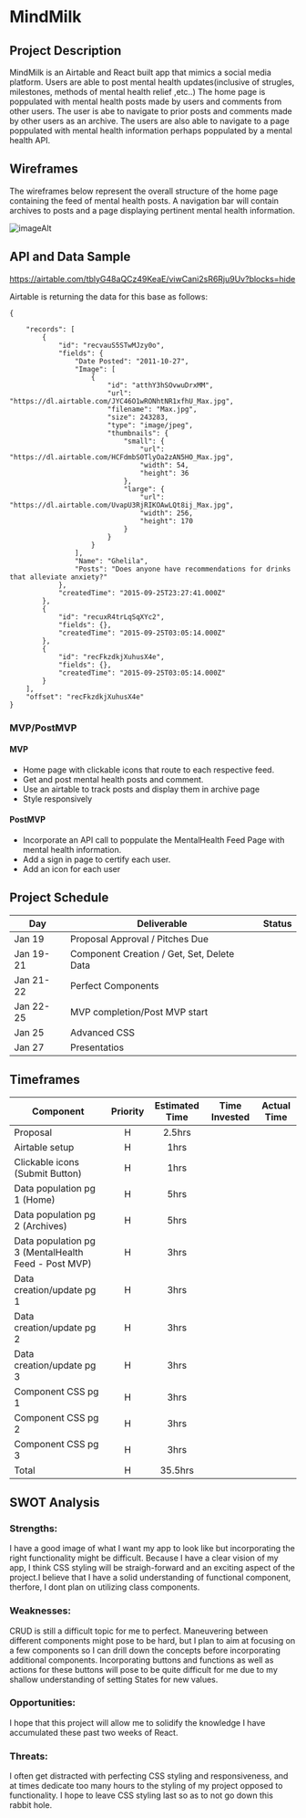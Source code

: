 # MindMilk


## Project Description

MindMilk is an Airtable and React built app that mimics a social media platform. Users are able to post mental health updates(inclusive of strugles, milestones, methods of mental health relief ,etc..) The home page is poppulated with mental health posts made by users and comments from other users. The user is abe to navigate to prior posts and comments made by other users as an archive. The users are also able to navigate to a page poppulated with mental health information perhaps poppulated by a mental health API.

## Wireframes

The wireframes below represent the overall structure of the home page containing the feed of mental health posts. A navigation bar will contain archives to posts and a page displaying pertinent mental health information. 

![imageAlt](https://i.ibb.co/nkS1vsC/Screen-Shot-2021-01-20-at-12-40-27-AM.png)




## API and Data Sample

https://airtable.com/tblyG48aQCz49KeaE/viwCani2sR6Rju9Uv?blocks=hide

Airtable is returning the data for this base as follows:

```
{
    
    "records": [
        {
            "id": "recvauS5STwMJzy0o",
            "fields": {
                "Date Posted": "2011-10-27",
                "Image": [
                    {
                        "id": "atthY3hSOvwuDrxMM",
                        "url": "https://dl.airtable.com/JYC46O1wRONhtNR1xfhU_Max.jpg",
                        "filename": "Max.jpg",
                        "size": 243283,
                        "type": "image/jpeg",
                        "thumbnails": {
                            "small": {
                                "url": "https://dl.airtable.com/HCFdmbS0TlyOa2zAN5HO_Max.jpg",
                                "width": 54,
                                "height": 36
                            },
                            "large": {
                                "url": "https://dl.airtable.com/UvapU3RjRIKOAwLQt8ij_Max.jpg",
                                "width": 256,
                                "height": 170
                            }
                        }
                    }
                ],
                "Name": "Ghelila",
                "Posts": "Does anyone have recommendations for drinks that alleviate anxiety?"
            },
            "createdTime": "2015-09-25T23:27:41.000Z"
        },
        {
            "id": "recuxR4trLqSqXYc2",
            "fields": {},
            "createdTime": "2015-09-25T03:05:14.000Z"
        },
        {
            "id": "recFkzdkjXuhusX4e",
            "fields": {},
            "createdTime": "2015-09-25T03:05:14.000Z"
        }
    ],
    "offset": "recFkzdkjXuhusX4e"
}

```

### MVP/PostMVP

#### MVP

- Home page with clickable icons that route to each respective feed.
- Get and post mental health posts and comment.
- Use an airtable to track posts and display them in archive page
- Style responsively

#### PostMVP

- Incorporate an API call to poppulate the MentalHealth Feed Page with mental health information.
- Add a sign in page to certify each user.
- Add an icon for each user

## Project Schedule

| Day      | Deliverable                                | Status   |
| -------- | ------------------------------------------ | -------- |
| Jan 19   | Proposal Approval / Pitches Due            |          |
| Jan 19-21| Component Creation / Get, Set, Delete Data |          |
| Jan 21-22| Perfect Components                         |          |
| Jan 22-25| MVP completion/Post MVP start              |          |
| Jan 25   | Advanced CSS                               |          |
| Jan 27   | Presentatios                               |          |

## Timeframes

| Component                 | Priority | Estimated Time | Time Invested | Actual Time |
| ------------------------- | :------: | :------------: | :-----------: | :---------: |
| Proposal                  |    H     |      2.5hrs      |          |        |
| Airtable setup            |    H     |     1hrs      |          |          |
| Clickable icons (Submit Button)          |    H     |      1hrs      |           |          |
| Data population pg 1  (Home)    |    H     |      5hrs      |          |         |
| Data population pg 2  (Archives)    |    H     |      5hrs      |          |         |
| Data population pg 3   (MentalHealth Feed - Post MVP)   |    H     |      3hrs      |           |         |
| Data creation/update pg 1 |    H     |      3hrs      |          |         |
| Data creation/update pg 2 |    H     |      3hrs      |          |          |
| Data creation/update pg 3 |    H     |      3hrs      |          |          |
| Component CSS pg 1        |    H     |      3hrs      |          |         |
| Component CSS pg 2        |    H     |      3hrs      |          |         |
| Component CSS pg 3        |    H     |      3hrs      |         |         |
| Total                     |    H     |    35.5hrs     |          |        |

## SWOT Analysis

### Strengths:

I have a good image of what I want my app to look like but incorporating the right functionality might be difficult. Because I have a clear vision of my app, I think CSS styling will be straigh-forward and an exciting aspect of the project.I believe that I have a solid understanding of functional component, therfore, I dont plan on utilizing class components.

### Weaknesses:

CRUD is still a difficult topic for me to perfect. Maneuvering between different components might pose to be hard, but I plan to aim at focusing on a few components so I can drill down the concepts before incorporating additional components. Incorporating buttons and functions as well as actions for these buttons will pose to be quite difficult for me due to my shallow understanding of setting States for new values.

### Opportunities:

I hope that this project will allow me to solidify the knowledge I have accumulated these past two weeks of React. 

### Threats:

I often get distracted with perfecting CSS styling and responsiveness, and at times dedicate too many hours to the styling of my project opposed to functionality. I hope to leave CSS styling last so as to not go down this rabbit hole.